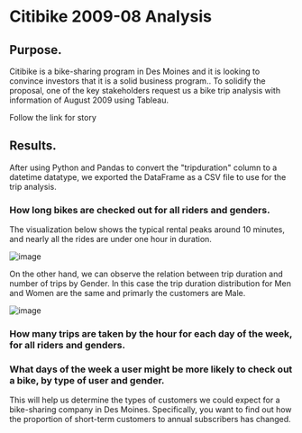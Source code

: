 # Citibike 2009-08 Analysis

## Purpose.

Citibike is a bike-sharing program in Des Moines and it is looking to convince investors that it is a solid business program.. To solidify the proposal, one of the key stakeholders request us a bike trip analysis with information of August 2009 using Tableau.

Follow the link for story 

## Results.

After using Python and Pandas to convert the "tripduration" column to a datetime datatype,  we exported the DataFrame as a CSV file to use for the trip analysis.

### How long bikes are checked out for all riders and genders.

The visualization below shows the typical rental peaks around 10 minutes, and nearly all the rides are under one hour in duration.

![image](https://user-images.githubusercontent.com/120151872/229652460-431d1097-043f-47c1-8922-25003a5a06bb.png)


On the other hand, we can observe the relation between trip duration and number of trips by Gender. In this case the trip duration distribution for Men and Women are the same and primarly the customers are Male.

![image](https://user-images.githubusercontent.com/120151872/229652560-e2778a1b-1b43-4399-bc45-8d0eff5b0b90.png)



### How many trips are taken by the hour for each day of the week, for all riders and genders.


### What days of the week a user might be more likely to check out a bike, by type of user and gender.


 This will help us determine the types of customers we could expect for a bike-sharing company in Des Moines. Specifically, you want to find out how the proportion of short-term customers to annual subscribers has changed.
